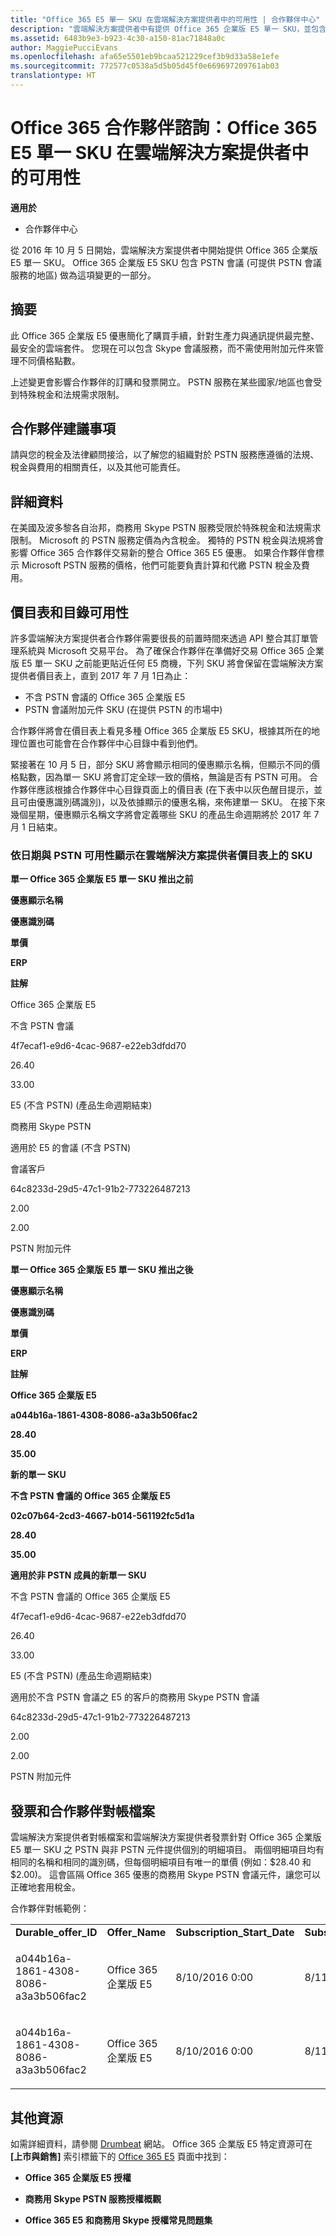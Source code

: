 ```yaml
---
title: "Office 365 E5 單一 SKU 在雲端解決方案提供者中的可用性 | 合作夥伴中心"
description: "雲端解決方案提供者中有提供 Office 365 企業版 E5 單一 SKU，並包含 PSTN 會議。"
ms.assetid: 6483b9e3-b923-4c30-a150-81ac71848a0c
author: MaggiePucciEvans
ms.openlocfilehash: afa65e5501eb9bcaa521229cef3b9d33a58e1efe
ms.sourcegitcommit: 772577c0538a5d5b05d45f0e669697209761ab03
translationtype: HT
---
```

# <a name="office-365-partner-advisory-office-365-e5-single-sku-availability-in-csp"></a>Office 365 合作夥伴諮詢：Office 365 E5 單一 SKU 在雲端解決方案提供者中的可用性

**適用於**

-  合作夥伴中心

從 2016 年 10 月 5 日開始，雲端解決方案提供者中開始提供 Office 365 企業版 E5 單一 SKU。 Office 365 企業版 E5 SKU 包含 PSTN 會議 (可提供 PSTN 會議服務的地區) 做為這項變更的一部分。

## <a name="summary"></a>摘要


此 Office 365 企業版 E5 優惠簡化了購買手續，針對生產力與通訊提供最完整、最安全的雲端套件。 您現在可以包含 Skype 會議服務，而不需使用附加元件來管理不同價格點數。

上述變更會影響合作夥伴的訂購和發票開立。 PSTN 服務在某些國家/地區也會受到特殊稅金和法規需求限制。

## <a name="partner-recommendations"></a>合作夥伴建議事項


請與您的稅金及法律顧問接洽，以了解您的組織對於 PSTN 服務應遵循的法規、稅金與費用的相關責任，以及其他可能責任。

## <a name="details"></a>詳細資料


在美國及波多黎各自治邦，商務用 Skype PSTN 服務受限於特殊稅金和法規需求限制。 Microsoft 的 PSTN 服務定價為內含稅金。 獨特的 PSTN 稅金與法規將會影響 Office 365 合作夥伴交易新的整合 Office 365 E5 優惠。 如果合作夥伴會標示 Microsoft PSTN 服務的價格，他們可能要負責計算和代繳 PSTN 稅金及費用。

## <a name="price-list-and-catalog-availability"></a>價目表和目錄可用性


許多雲端解決方案提供者合作夥伴需要很長的前置時間來透過 API 整合其訂單管理系統與 Microsoft 交易平台。 為了確保合作夥伴在準備好交易 Office 365 企業版 E5 單一 SKU 之前能更貼近任何 E5 商機，下列 SKU 將會保留在雲端解決方案提供者價目表上，直到 2017 年 7 月 1日為止：

-   不含 PSTN 會議的 Office 365 企業版 E5
-   PSTN 會議附加元件 SKU (在提供 PSTN 的市場中)

合作夥伴將會在價目表上看見多種 Office 365 企業版 E5 SKU，根據其所在的地理位置也可能會在合作夥伴中心目錄中看到他們。

緊接著在 10 月 5 日，部分 SKU 將會顯示相同的優惠顯示名稱，但顯示不同的價格點數，因為單一 SKU 將會訂定全球一致的價格，無論是否有 PSTN 可用。 合作夥伴應該根據合作夥伴中心目錄頁面上的價目表 (在下表中以灰色醒目提示，並且可由優惠識別碼識別)，以及依據顯示的優惠名稱，來佈建單一 SKU。 在接下來幾個星期，優惠顯示名稱文字將會定義哪些 SKU 的產品生命週期將於 2017 年 7 月 1 日結束。

### <a name="skus-appearing-on-the-csp-price-list-by-date-and-pstn-availability"></a>依日期與 PSTN 可用性顯示在雲端解決方案提供者價目表上的 SKU

**單一 Office 365 企業版 E5 單一 SKU 推出之前**

**優惠顯示名稱**

**優惠識別碼**

**單價**

**ERP**

**註解**

Office 365 企業版 E5

不含 PSTN 會議

4f7ecaf1-e9d6-4cac-9687-e22eb3dfdd70

26.40

33.00

E5 (不含 PSTN) (產品生命週期結束)

商務用 Skype PSTN

適用於 E5 的會議 (不含 PSTN)

會議客戶

64c8233d-29d5-47c1-91b2-773226487213

2.00

2.00

PSTN 附加元件

 

**單一 Office 365 企業版 E5 單一 SKU 推出之後**

**優惠顯示名稱**

**優惠識別碼**

**單價**

**ERP**

**註解**

**Office 365 企業版 E5**

**a044b16a-1861-4308-8086-a3a3b506fac2**

**28.40**

**35.00**

**新的單一 SKU**

**不含 PSTN 會議的 Office 365 企業版 E5**

**02c07b64-2cd3-4667-b014-561192fc5d1a**

**28.40**

**35.00**

**適用於非 PSTN 成員的新單一 SKU**

不含 PSTN 會議的 Office 365 企業版 E5

4f7ecaf1-e9d6-4cac-9687-e22eb3dfdd70

26.40

33.00

E5 (不含 PSTN) (產品生命週期結束)

適用於不含 PSTN 會議之 E5 的客戶的商務用 Skype PSTN 會議

64c8233d-29d5-47c1-91b2-773226487213

2.00

2.00

PSTN 附加元件

 

## <a href="" id="invoices-and-partner-reconciliation-files-"></a>發票和合作夥伴對帳檔案


雲端解決方案提供者對帳檔案和雲端解決方案提供者發票針對 Office 365 企業版 E5 單一 SKU 之 PSTN 與非 PSTN 元件提供個別的明細項目。 兩個明細項目均有相同的名稱和相同的識別碼，但每個明細項目有唯一的單價 (例如：$28.40 和 $2.00)。 這會區隔 Office 365 優惠的商務用 Skype PSTN 會議元件，讓您可以正確地套用稅金。

合作夥伴對帳範例：

<table>
<colgroup>
<col width="12%" />
<col width="12%" />
<col width="12%" />
<col width="12%" />
<col width="12%" />
<col width="12%" />
<col width="12%" />
<col width="12%" />
</colgroup>
<tbody>
<tr class="odd">
<td><strong>Durable_offer_ID</strong></td>
<td><strong>Offer_Name</strong></td>
<td><strong>Subscription_Start_Date</strong></td>
<td><strong>Subscription_End_Date</strong></td>
<td><strong>Charge_Start_Date</strong></td>
<td><strong>Charge_End_Date</strong></td>
<td><strong>Charge_Type</strong></td>
<td><strong>Unit_Price</strong></td>
</tr>
<tr class="even">
<td><p>a044b16a-1861-4308-8086-a3a3b506fac2</p></td>
<td><p>Office 365 企業版 E5</p></td>
<td><p>8/10/2016 0:00</p></td>
<td><p>8/11/2016 0:00</p></td>
<td><p>8/11/2016 0:00</p></td>
<td><p>9/10/2016 0:00</p></td>
<td><p>循環費用</p></td>
<td><p>28.40</p></td>
</tr>
<tr class="odd">
<td><p>a044b16a-1861-4308-8086-a3a3b506fac2</p></td>
<td><p>Office 365 企業版 E5</p></td>
<td><p>8/10/2016 0:00</p></td>
<td><p>8/11/2016 0:00</p></td>
<td><p>8/11/2016 0:00</p></td>
<td><p>9/10/2016 0:00</p></td>
<td><p>循環費用</p></td>
<td><p>2.00</p></td>
</tr>
</tbody>
</table>

 

## <a name="additional-resources"></a>其他資源


如需詳細資料，請參閱 [Drumbeat](https://drumbeat.office.com/Pages/home2016.aspx) 網站。 Office 365 企業版 E5 特定資源可在 **\[上市與銷售\]** 索引標籤下的 [Office 365 E5](https://drumbeat.office.com/partner/pages/e5.aspx) 頁面中找到：

-   **Office 365 企業版 E5 授權**

-   **商務用 Skype PSTN 服務授權概觀**

-   **Office 365 E5 和商務用 Skype 授權常見問題集**

 

 



